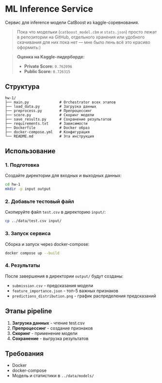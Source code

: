 # ML Inference Service

Сервис для inference модели CatBoost из kaggle-соревнования.

> Пока что модельки (`catboost_model.cbm` и `stats.json`) просто лежат в репозитории на GitHub, отдельного хранения или удобного скачивания для них пока нет — мне было лень всё это красиво оформить:)

> **Оценка на Kaggle-лидерборде:**
>
> - **Private Score:** `0.762096`
> - **Public Score:** `0.726315`
>


## Структура

```
hw-1/
├── main.py              # Orchestrator всех этапов
├── load_data.py         # Загрузка данных
├── preprocess.py        # Препроцессинг
├── score.py             # Скоринг модели
├── save_results.py      # Сохранение результатов
├── requirements.txt     # Зависимости
├── Dockerfile           # Docker образ
├── docker-compose.yml   # Конфигурация
└── README.md            # Эта инструкция
```

## Использование

### 1. Подготовка

Создайте директории для входных и выходных данных:

```bash
cd hw-1
mkdir -p input output
```

### 2. Добавьте тестовый файл

Скопируйте файл `test.csv` в директорию `input/`:

```bash
cp ../data/test.csv input/
```

### 3. Запуск сервиса

Сборка и запуск через docker-compose:

```bash
docker compose up --build
```

### 4. Результаты

После завершения в директории `output/` будут созданы:
- `submission.csv` - предсказания модели
- `feature_importance.json` - топ-5 важных признаков
- `predictions_distribution.png` - график распределения предсказаний

## Этапы pipeline

1. **Загрузка данных** - чтение test.csv
2. **Препроцессинг** - создание признаков
3. **Скоринг** - применение модели
4. **Сохранение** - выгрузка результатов

## Требования

- Docker
- docker-compose
- Модель и статистики в `../data/models/`

